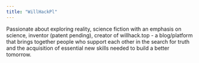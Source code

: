 ```yaml
---
title: "WillHackPl"
---
```


Passionate about exploring reality, science fiction with an emphasis on science, inventor (patent pending), creator of willhack.top - a blog/platform that brings together people who support each other in the search for truth and the acquisition of essential new skills needed to build a better tomorrow.
